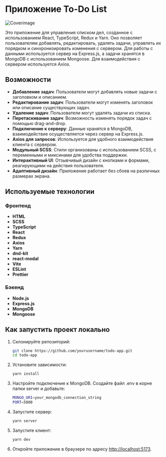 # Приложение To-Do List

![Coverimage](src/assets/icon/image.png)

Это приложение для управления списком дел, созданное с использованием React, TypeScript, Redux и Yarn. Оно позволяет пользователям добавлять, редактировать, удалять задачи, управлять их порядком и синхронизировать изменения с сервером. Для работы с данными используется сервер на Express.js, а задачи хранятся в MongoDB с использованием Mongoose. Для взаимодействия с сервером используется Axios.

## Возможности

- **Добавление задач**: Пользователи могут добавлять новые задачи с заголовком и описанием.
- **Редактирование задач**: Пользователи могут изменять заголовок или описание существующих задач.
- **Удаление задач**: Пользователи могут удалять задачи из списка.
- **Перетаскивание задач**: Возможность изменять порядок задач с помощью drag-and-drop.
- **Подключение к серверу**: Данные хранятся в MongoDB, взаимодействие осуществляется через сервер на Express.js.
- **Axios для запросов**: Используется для удобного взаимодействия клиента с сервером.
- **Модульный SCSS**: Стили организованы с использованием SCSS, с переменными и миксинами для удобства поддержки.
- **Интерактивный UI**: Отзывчивый дизайн с кнопками и формами, реагирующими на действия пользователя.
- **Адаптивный дизайн**: Приложение работает без сбоев на различных размерах экрана.

## Используемые технологии

### Фронтенд

- **HTML**
- **SCSS**
- **TypeScript**
- **React**
- **Redux**
- **Axios**
- **Yarn**
- **dnd-kit**
- **react-modal**
- **Vite**
- **ESLint**
- **Prettier**

### Бэкенд

- **Node.js**
- **Express.js**
- **MongoDB**
- **Mongoose**

## Как запустить проект локально

1. Склонируйте репозиторий:

   ```bash
   git clone https://github.com/yourusername/todo-app.git
   cd todo-app
   ```

2. Установите зависимости:

   ```bash
   yarn install
   ```

3. Настройте подключение к MongoDB. Создайте файл .env в корне папки server и добавьте:

   ```bash
   MONGO_URI=your_mongodb_connection_string
   PORT=5000
   ```

4. Запустите сервер:

   ```bash
   yarn server
   ```

5. Запустите клиент:

   ```bash
   yarn dev
   ```

6. Откройте приложение в браузере по адресу [http://localhost:5173](http://localhost:5173).
